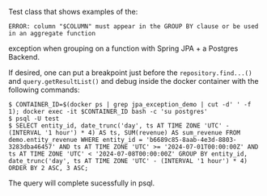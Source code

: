 Test class that shows examples of the:
```
ERROR: column "$COLUMN" must appear in the GROUP BY clause or be used in an aggregate function
```
exception when grouping on a function with Spring JPA + a Postgres Backend.
<p></p>
If desired, one can put a breakpoint just before the <code>repository.find...()</code> and <code>query.getResultList()</code>
and debug inside the docker container with the following commands:

```
$ CONTAINER_ID=$(docker ps | grep jpa_exception_demo | cut -d' ' -f 1); docker exec -it $CONTAINER_ID bash -c 'su postgres'
$ psql -U test
$ SELECT entity_id, date_trunc('day', ts AT TIME ZONE 'UTC' - (INTERVAL '1 hour') * 4) AS ts, SUM(revenue) AS sum_revenue FROM demo.entity_revenue WHERE entity_id = 'b6689c85-8aab-4e3d-8803-3283dba46457' AND ts AT TIME ZONE 'UTC' >= '2024-07-01T00:00:00Z' AND ts AT TIME ZONE 'UTC' < '2024-07-08T00:00:00Z' GROUP BY entity_id, date_trunc('day', ts AT TIME ZONE 'UTC' - (INTERVAL '1 hour') * 4) ORDER BY 2 ASC, 3 ASC;
```

The query will complete sucessfully in psql.
